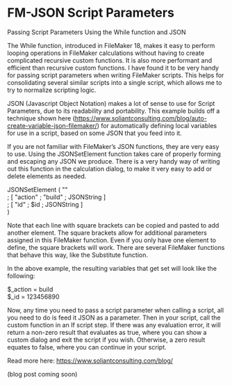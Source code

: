 FM-JSON Script Parameters
=========================

Passing Script Parameters Using the While function and JSON

The While function, introduced in FileMaker 18, makes it easy to perform looping operations in FileMaker calculations without having to create complicated recursive custom functions. It is also more performant and efficient than recursive custom functions. I have found it to be very handy for passing script parameters when writing FileMaker scripts. This helps for consolidating several similar scripts into a single script, which allows me to try to normalize scripting logic.

JSON (Javascript Object Notation) makes a lot of sense to use for Script Parameters, due to its readability and portability. This example builds off a technique shown here (https://www.soliantconsulting.com/blog/auto-create-variable-json-filemaker/) for automatically defining local variables for use in a script, based on some JSON that you feed into it. 

If you are not familiar with FileMaker’s JSON functions, they are very easy to use. Using the JSONSetElement function takes care of properly forming and escaping any JSON we produce. There is a very handy way of writing out this function in the calculation dialog, to make it very easy to add or delete elements as needed.

JSONSetElement ( "" <br />
 ; [ "action" ; "build" ; JSONString ]<br />
 ; [ "id" ; $id ; JSONString ]<br />
)

Note that each line with square brackets can be copied and pasted to add another element. The square brackets allow for additional parameters assigned in this FileMaker function. Even if you only have one element to define, the square brackets will work. There are several FileMaker functions that behave this way, like the Substitute function.

In the above example, the resulting variables that get set will look like the following:

$_action = build<br />
$_id = 123456890

Now, any time you need to pass a script parameter when calling a script, all you need to do is feed it JSON as a parameter. Then in your script, call the custom function in an If script step. If there was any evaluation error, it will return a non-zero result that evaluates as true, where you can show a custom dialog and exit the script if you wish. Otherwise, a zero result equates to false, where you can continue in your script. 


Read more here: <a href="https://www.soliantconsulting.com/blog/">https://www.soliantconsulting.com/blog/</a>

(blog post coming soon)
